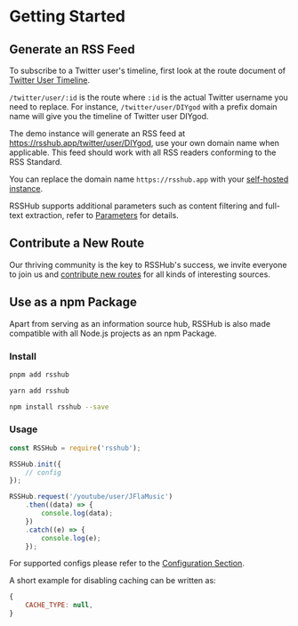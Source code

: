 # Getting Started

## Generate an RSS Feed

To subscribe to a Twitter user's timeline, first look at the route document of [Twitter User Timeline](/routes/social-media#twitter-user-timeline).

`/twitter/user/:id` is the route where `:id` is the actual Twitter username you need to replace. For instance, `/twitter/user/DIYgod` with a prefix domain name will give you the timeline of Twitter user DIYgod.

The demo instance will generate an RSS feed at <https://rsshub.app/twitter/user/DIYgod>, use your own domain name when applicable. This feed should work with all RSS readers conforming to the RSS Standard.

You can replace the domain name `https://rsshub.app` with your [self-hosted instance](/install).

RSSHub supports additional parameters such as content filtering and full-text extraction, refer to [Parameters](/parameter) for details.

## Contribute a New Route

Our thriving community is the key to RSSHub's success, we invite everyone to join us and [contribute new routes](/joinus/quick-start) for all kinds of interesting sources.

## Use as a npm Package

Apart from serving as an information source hub, RSSHub is also made compatible with all Node.js projects as an npm Package.

### Install

<Tabs>
<TabItem value="pnpm" label="pnpm" default>

```bash
pnpm add rsshub
```

</TabItem>
<TabItem value="yarn" label="yarnv1">

```bash
yarn add rsshub
```

</TabItem>
<TabItem value="npm" label="npm">

```bash
npm install rsshub --save
```

</TabItem>
</Tabs>

### Usage

```js
const RSSHub = require('rsshub');

RSSHub.init({
    // config
});

RSSHub.request('/youtube/user/JFlaMusic')
    .then((data) => {
        console.log(data);
    })
    .catch((e) => {
        console.log(e);
    });
```

For supported configs please refer to the [Configuration Section](/install#configuration-3).

A short example for disabling caching can be written as:

```js
{
    CACHE_TYPE: null,
}
```
